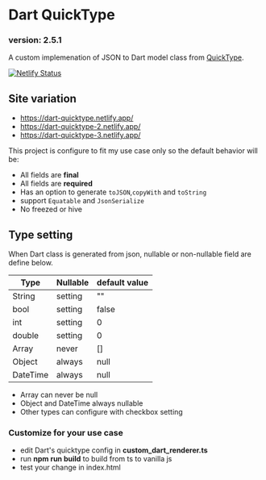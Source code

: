 # Dart QuickType
### version: 2.5.1

A custom implemenation of JSON to Dart model class from [QuickType](https://github.com/quicktype/quicktype).

[![Netlify Status](https://api.netlify.com/api/v1/badges/f0148cf0-a1b5-4db5-89e9-936157b57e19/deploy-status)](https://app.netlify.com/sites/dart-quicktype/deploys)

## Site variation

- https://dart-quicktype.netlify.app/
- https://dart-quicktype-2.netlify.app/
- https://dart-quicktype-3.netlify.app/

This project is configure to fit my use case only so the default behavior will be:

- All fields are **final**
- All fields are **required** 
- Has an option to generate `toJSON`,`copyWith` and `toString`
- support `Equatable` and `JsonSerialize`
- No freezed or hive

## Type setting

When Dart class is generated from json, nullable or non-nullable field are define below.


| Type     | Nullable | default value |
| -------- | -------- | ------------- |
| String   | setting  | ""            |
| bool     | setting  | false         |
| int      | setting  | 0             |
| double   | setting  | 0             |
| Array    | never    | []            |
| Object   | always   | null          |
| DateTime | always   | null          |


- Array can never be null
- Object and DateTime always nullable
- Other types can configure with checkbox setting


### Customize for your use case
- edit Dart's quicktype config in **custom_dart_renderer.ts**
- run **npm run build** to build from ts to vanilla js
- test your change in index.html

